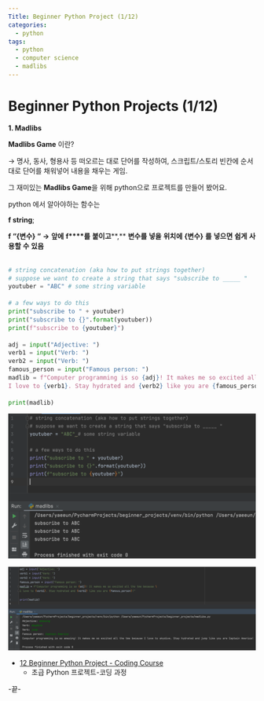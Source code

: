 ```yaml
---
Title: Beginner Python Project (1/12)
categories:
  - python
tags:
  - python
  - computer science
  - madlibs
---
```




# Beginner Python Projects (1/12)

**1. Madlibs**



**Madlibs Game** 이란?

→ 명사, 동사, 형용사 등 떠오르는 대로 단어를 작성하여, 스크립트/스토리 빈칸에 순서대로 단어를 채워넣어 내용을 채우는 게임.



그 재미있는 **Madlibs Game**을 위해 python으로 프로젝트를 만들어 봤어요.

python 에서 알아야하는 함수는



**f string**;

**f “{****변수****} “** **→** **앞에** **f****를** **붙이고****,** **변수를** **넣을** **위치에** **{****변수****}** **를** **넣으면** **쉽게** **사용할** **수** **있음**





```python

# string concatenation (aka how to put strings together)
# suppose we want to create a string that says "subscribe to _____ "
youtuber = "ABC" # some string variable

# a few ways to do this
print("subscribe to " + youtuber)
print("subscribe to {}".format(youtuber))
print(f"subscribe to {youtuber}")

adj = input("Adjective: ")
verb1 = input("Verb: ")
verb2 = input("Verb: ")
famous_person = input("Famous person: ")
madlib = f"Computer programming is so {adj}! It makes me so excited all the tme because \
I love to {verb1}. Stay hydrated and {verb2} like you are {famous_person}!"

print(madlib)

```





![image-20211010161502060](/images/2021-10-10-pythonproject1/image-20211010161502060.png)

![image-20211010161513966](/images/2021-10-10-pythonproject1/image-20211010161513966.png)






* [12 Beginner Python Project - Coding Course](https://youtu.be/8ext9G7xspg)
  * 초급 Python 프로젝트-코딩 과정

-끝-

